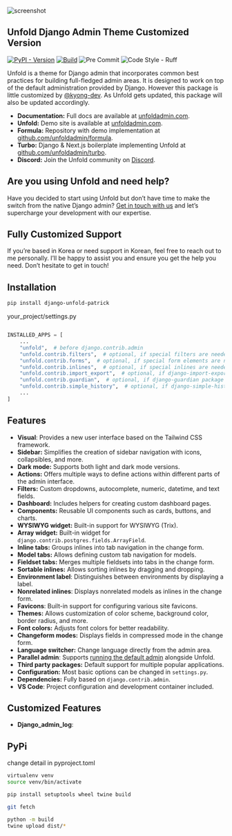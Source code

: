 ![screenshot](https://github.com/user-attachments/assets/87aaad04-f454-42aa-b9ac-e14d41f189ac)

## Unfold Django Admin Theme Customized Version

[![PyPI - Version](https://img.shields.io/pypi/v/django-unfold.svg?style=for-the-badge)](https://pypi.org/project/django-unfold-patrick/)
[![Build](https://img.shields.io/github/actions/workflow/status/unfoldadmin/django-unfold/release.yml?style=for-the-badge)](https://github.com/unfoldadmin/django-unfold/actions?query=workflow%3Arelease)
![Pre Commit](https://img.shields.io/badge/pre--commit-enabled-brightgreen?logo=pre-commit&logoColor=white&style=for-the-badge)
![Code Style - Ruff](https://img.shields.io/badge/code%20style-ruff-30173D.svg?style=for-the-badge)

Unfold is a theme for Django admin that incorporates common best practices for building full-fledged admin areas. It is designed to work on top of the default administration provided by Django. However this package is little customized by [@kyong-dev](https://github.com/kyong-dev/django-unfold). As Unfold gets updated, this package will also be updated accordingly.

- **Documentation:** Full docs are available at [unfoldadmin.com](https://unfoldadmin.com).
- **Unfold:** Demo site is available at [unfoldadmin.com](https://unfoldadmin.com).
- **Formula:** Repository with demo implementation at [github.com/unfoldadmin/formula](https://github.com/unfoldadmin/formula).
- **Turbo:** Django & Next.js boilerplate implementing Unfold at [github.com/unfoldadmin/turbo](https://github.com/unfoldadmin/turbo).
- **Discord:** Join the Unfold community on [Discord](https://discord.gg/9sQj9MEbNz).



## Are you using Unfold and need help?

Have you decided to start using Unfold but don’t have time to make the switch from the native Django admin? [Get in touch with us](https://unfoldadmin.com/consulting?utm_medium=github&utm_source=unfold) and let’s supercharge your development with our expertise.

## Fully Customized Support
If you’re based in Korea or need support in Korean, feel free to reach out to me personally. I’ll be happy to assist you and ensure you get the help you need. Don’t hesitate to get in touch! 


## Installation

```bash
pip install django-unfold-patrick
```

your_project/settings.py
```python

INSTALLED_APPS = [
    ...
    "unfold",  # before django.contrib.admin
    "unfold.contrib.filters",  # optional, if special filters are needed
    "unfold.contrib.forms",  # optional, if special form elements are needed
    "unfold.contrib.inlines",  # optional, if special inlines are needed
    "unfold.contrib.import_export",  # optional, if django-import-export package is used
    "unfold.contrib.guardian",  # optional, if django-guardian package is used
    "unfold.contrib.simple_history",  # optional, if django-simple-history package is used
    ...
]
```

## Features

- **Visual**: Provides a new user interface based on the Tailwind CSS framework.
- **Sidebar:** Simplifies the creation of sidebar navigation with icons, collapsibles, and more.
- **Dark mode:** Supports both light and dark mode versions.
- **Actions:** Offers multiple ways to define actions within different parts of the admin interface.
- **Filters:** Custom dropdowns, autocomplete, numeric, datetime, and text fields.
- **Dashboard:** Includes helpers for creating custom dashboard pages.
- **Components:** Reusable UI components such as cards, buttons, and charts.
- **WYSIWYG widget:** Built-in support for WYSIWYG (Trix).
- **Array widget:** Built-in widget for `django.contrib.postgres.fields.ArrayField`.
- **Inline tabs:** Groups inlines into tab navigation in the change form.
- **Model tabs:** Allows defining custom tab navigation for models.
- **Fieldset tabs:** Merges multiple fieldsets into tabs in the change form.
- **Sortable inlines:** Allows sorting inlines by dragging and dropping.
- **Environment label**: Distinguishes between environments by displaying a label.
- **Nonrelated inlines**: Displays nonrelated models as inlines in the change form.
- **Favicons**: Built-in support for configuring various site favicons.
- **Themes:** Allows customization of color scheme, background color, border radius, and more.
- **Font colors:** Adjusts font colors for better readability.
- **Changeform modes:** Displays fields in compressed mode in the change form.
- **Language switcher:** Change language directly from the admin area.
- **Parallel admin**: Supports [running the default admin](https://unfoldadmin.com/blog/migrating-django-admin-unfold/?utm_medium=github&utm_source=unfold) alongside Unfold.
- **Third party packages:** Default support for multiple popular applications.
- **Configuration:** Most basic options can be changed in `settings.py`.
- **Dependencies:** Fully based on `django.contrib.admin`.
- **VS Code**: Project configuration and development container included.

## Customized Features

- **Django_admin_log**: 


## PyPi

change detail in pyproject.toml

```bash
virtualenv venv
source venv/bin/activate

pip install setuptools wheel twine build
```

```bash
git fetch

python -m build  
twine upload dist/*
```
